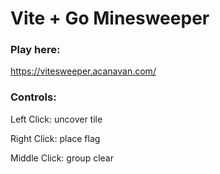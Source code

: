 # Vite + Go Minesweeper

### Play here:

https://vitesweeper.acanavan.com/

### Controls:
Left Click: uncover tile

Right Click: place flag

Middle Click: group clear





